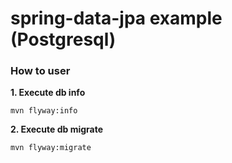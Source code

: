 # spring-data-jpa example (Postgresql)

### How to user

**1. Execute db info**
```
mvn flyway:info
```

**2. Execute db migrate**
```
mvn flyway:migrate
```


